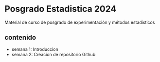 # Posgrado Estadistica 2024
Material de curso de posgrado de experimentación y métodos estadísticos

## contenido

- semana 1: Introduccion
- semana 2: Creacion de repositorio Github
